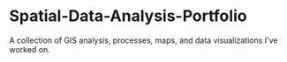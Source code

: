# Spatial-Data-Analysis-Portfolio
A collection of GIS analysis, processes, maps, and data visualizations I've worked on.
